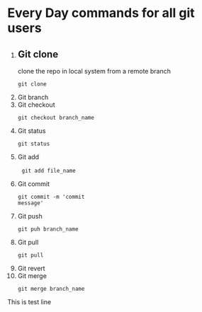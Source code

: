 # Every Day commands for all git users

1. <h2> Git clone</h2> <p>clone the repo in local system from a remote branch </p><pre><code>git clone <https://name-of-the-repository-links></code></pre>
2. Git branch 
3. Git checkout <pre><code>git checkout branch_name</code></pre>
4. Git status <pre><code>git status</code></pre>
5. Git add<pre> <code>git add file_name</code></pre>
6. Git commit <pre><code>git commit -m 'commit message'</code></pre>
7. Git push <pre><code>git puh branch_name</code></pre>
8. Git pull <pre><code>git pull</code></pre>
9. Git revert 
10. Git merge <pre><code>git merge branch_name</code></pre>


This is test line
